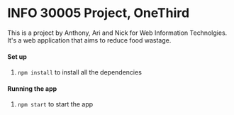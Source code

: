 # INFO 30005 Project, OneThird
This is a project by Anthony, Ari and Nick for Web Information Technolgies. It's a web application that aims to reduce food wastage. 

#### Set up
1. `npm install` to install all the dependencies


#### Running the app
1. `npm start` to start the app
